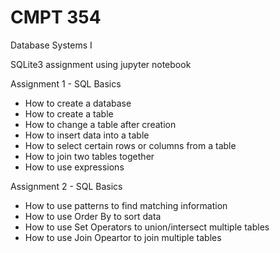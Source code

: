 # CMPT 354
Database Systems I

SQLite3 assignment using jupyter notebook

Assignment 1 - SQL Basics
  - How to create a database
  - How to create a table 
  - How to change a table after creation
  - How to insert data into a table
  - How to select certain rows or columns from a table
  - How to join two tables together
  - How to use expressions

Assignment 2 - SQL Basics
  - How to use patterns to find matching information
  - How to use Order By to sort data
  - How to use Set Operators to union/intersect multiple tables
  - How to use Join Opeartor to join multiple tables
